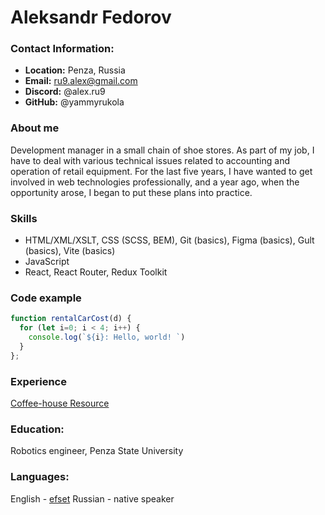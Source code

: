 # Aleksandr Fedorov
### Contact Information:
- **Location:** Penza, Russia
- **Email:** ru9.alex@gmail.com
- **Discord:** @alex.ru9
- **GitHub:** @yammyrukola  

### About me
Development manager in a small chain of shoe stores. As part of my job, I have to deal with various technical issues related to accounting and operation of retail equipment.
For the last five years, I have wanted to get involved in web technologies professionally, and a year ago, when the opportunity arose, I began to put these plans into practice.

### Skills
- HTML/XML/XSLT, CSS (SCSS, BEM), Git (basics), Figma (basics), Gult (basics), Vite (basics)
- JavaScript
- React, React Router, Redux Toolkit

### Code example
```js
function rentalCarCost(d) {
  for (let i=0; i < 4; i++) {
    console.log(`${i}: Hello, world! `)
  }
};
```  

### Experience
[Coffee-house Resource](https://rolling-scopes-school.github.io/yammyrukola-JSFE2023Q4/coffee-house/)

### Education: 
Robotics engineer, Penza State University

### Languages:
English - [efset](https://www.efset.org/cert/iPWbBM)
Russian - native speaker